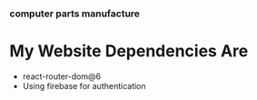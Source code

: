 ### computer parts manufacture 


# My Website Dependencies Are 

*  react-router-dom@6
* Using firebase for  authentication 

